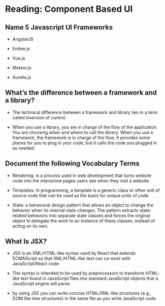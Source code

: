 # Reading: Component Based UI

## Name 5 Javascript UI Frameworks

* AngularJS

* Ember.js

* Vue.js

* Meteor.js

* Aurelia.js

## What’s the difference between a framework and a library?

* The technical difference between a framework and library lies in a term called inversion of control.

* When you use a library, you are in charge of the flow of the application. You are choosing when and where to call the library. When you use a framework, the framework is in charge of the flow. It provides some places for you to plug in your code, but it calls the code you plugged in as needed.

## Document the following Vocabulary Terms

* Rendering: is a process used in web development that turns website code into the interactive pages users see when they visit a website.

* Templates: In programming, a template is a generic class or other unit of source code that can be used as the basis for unique units of code.

* State: a behavioral design pattern that allows an object to change the behavior when its internal state changes. The pattern extracts state-related behaviors into separate state classes and forces the original object to delegate the work to an instance of these classes, instead of acting on its own.

## What Is JSX?

* JSX is an XML/HTML-like syntax used by React that extends ECMAScript so that XML/HTML-like text can co-exist with JavaScript/React code.

* The syntax is intended to be used by preprocessors to transform HTML-like text found in JavaScript files into standard JavaScript objects that a JavaScript engine will parse.

* by using JSX you can write concise HTML/XML-like structures (e.g., DOM like tree structures) in the same file as you write JavaScript code.
